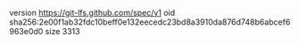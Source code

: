 version https://git-lfs.github.com/spec/v1
oid sha256:2e00f1ab32fdc10beff0e132eecedc23bd8a3910da876d748b6abcef6963e0d0
size 3313
